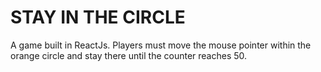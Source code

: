 # STAY IN THE CIRCLE

A game built in ReactJs. Players must move the mouse pointer within the orange circle and stay there until the counter reaches 50.
